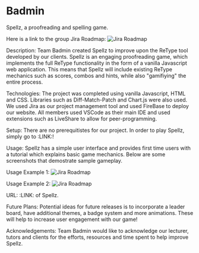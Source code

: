 # Badmin

Spellz, a proofreading and spelling game.

Here is a link to the group Jira Roadmap: ![Jira Roadmap](https://github.com/uoa-compsci399-s1-2022/badmin/Images/Jira_Roadmap_ReadME.png)

Description:
Team Badmin created Spellz to improve upon the ReType tool developed by our clients. Spellz is an engaging proofreading game, which implements the full ReType functionality in the form of a vanilla Javascript web application. This means that Spellz will include existing ReType mechanics such as scores, combos and hints, while also "gamifiying" the entire process.

Technologies:
The project was completed using vanilla Javascript, HTML and CSS. Libraries such as Diff-Match-Patch and Chart.js were also used. We used Jira as our project management tool and used FireBase to deploy our website. All members used VSCode as their main IDE and used extensions such as LiveShare to allow for peer-programming.

Setup:
There are no prerequitistes for our project. In order to play Spellz, simply go to :LINK:! 

Usage:
Spellz has a simple user interface and provides first time users with a tutorial which explains basic game mechanics. Below are some screenshots that demostrate sample gameplay.

Usage Example 1: ![Jira Roadmap](https://github.com/uoa-compsci399-s1-2022/badmin/Images/Usage2.jpeg)

Usage Example 2: ![Jira Roadmap](https://github.com/uoa-compsci399-s1-2022/badmin/Images/Usage1.jpeg)

URL:
:LINK: of Spellz.

Future Plans:
Potential ideas for future releases is to incorporate a leader board, have additional themes, a badge system and more animations. These will help to increase user engagement with our game!

Acknowledgements:
Team Badmin would like to acknowledge our lecturer, tutors and clients for the efforts, resources and time spent to help improve Spellz.


